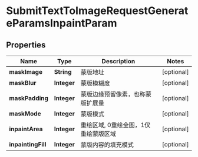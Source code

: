 

# SubmitTextToImageRequestGenerateParamsInpaintParam


## Properties

| Name | Type | Description | Notes |
|------------ | ------------- | ------------- | -------------|
|**maskImage** | **String** | 蒙版地址 |  [optional] |
|**maskBlur** | **Integer** | 蒙版模糊度 |  [optional] |
|**maskPadding** | **Integer** | 蒙版边缘预留像素，也称蒙版扩展量 |  [optional] |
|**maskMode** | **Integer** | 蒙版模式 |  [optional] |
|**inpaintArea** | **Integer** | 重绘区域, 0重绘全图，1仅重绘蒙版区域 |  [optional] |
|**inpaintingFill** | **Integer** | 蒙版内容的填充模式 |  [optional] |



